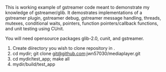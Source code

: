 This is working example of gstreamer code meant to demonstrate my knowledge of gstreamer/glib.  It demostrates implementations of a gstreamer plugin, gstreamer debug, gstreamer message handling, threads, mutexes, conditional waits, pointers, function pointers/callback functions, and unit testing using CUnit.

You will need opensource packages glib-2.0, cunit, and gstreamer. 

1. Create diirectory you wish to clone repository in <mydir>.
2. cd mydir; git clone git@github.com:jwn57030/mediaplayer.git
3. cd mydir/test_app; make all
4. mydir/build/test_app
